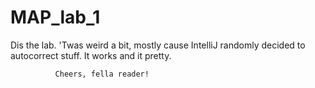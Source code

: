 # MAP_lab_1
Dis the lab. 'Twas weird a bit, mostly cause IntelliJ randomly decided to autocorrect stuff.
It works and it pretty.

              Cheers, fella reader!
